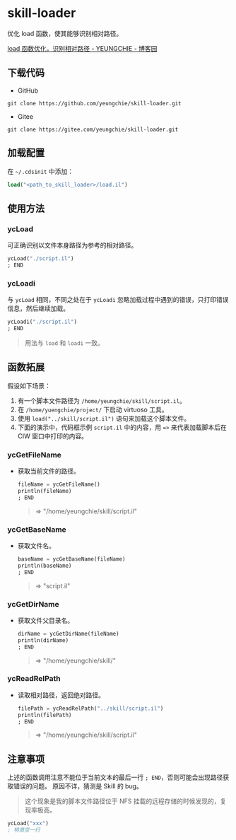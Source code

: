 # skill-loader

优化 load 函数，使其能够识别相对路径。

[load 函数优化，识别相对路径 - YEUNGCHIE - 博客园](https://www.cnblogs.com/yeungchie/p/15999427.html)

## 下载代码

+ GitHub

```shell
git clone https://github.com/yeungchie/skill-loader.git
```

+ Gitee

```shell
git clone https://gitee.com/yeungchie/skill-loader.git
```

## 加载配置

在 `~/.cdsinit` 中添加：

```lisp
load("<path_to_skill_loader>/load.il")
```

## 使用方法

### ycLoad

可正确识别以文件本身路径为参考的相对路径。

```lisp
ycLoad("./script.il")
; END
```

### ycLoadi

与 `ycLoad` 相同，不同之处在于 `ycLoadi` 忽略加载过程中遇到的错误，只打印错误信息，然后继续加载。

```lisp
ycLoadi("./script.il")
; END
```

> 用法与 `load` 和 `loadi` 一致。

## 函数拓展

假设如下场景：

1. 有一个脚本文件路径为 `/home/yeungchie/skill/script.il`。
2. 在 `/home/yuengchie/project/` 下启动 virtuoso 工具。
3. 使用 `load("../skill/script.il")` 语句来加载这个脚本文件。
4. 下面的演示中，代码框示例 `script.il` 中的内容，用 `=>` 来代表加载脚本后在 CIW 窗口中打印的内容。

### ycGetFileName

+ 获取当前文件的路径。

    ```lisp
    fileName = ycGetFileName()
    println(fileName)
    ; END
    ```

    > => "/home/yeungchie/skill/script.il"

### ycGetBaseName

+ 获取文件名。

    ```lisp
    baseName = ycGetBaseName(fileName)
    println(baseName)
    ; END
    ```

    > => "script.il"

### ycGetDirName

+ 获取文件父目录名。

    ```lisp
    dirName = ycGetDirName(fileName)
    println(dirName)
    ; END
    ```

    >  => "/home/yeungchie/skill/"

### ycReadRelPath

+ 读取相对路径，返回绝对路径。

    ```lisp
    filePath = ycReadRelPath("../skill/script.il")
    println(filePath)
    ; END
    ```

    > => "/home/yeungchie/skill/script.il"

## 注意事项

上述的函数调用注意不能位于当前文本的最后一行 `; END`，否则可能会出现路径获取错误的问题。
原因不详，猜测是 Skill 的 bug。

> 这个现象是我的脚本文件路径位于 NFS 挂载的远程存储的时候发现的，复现率极高。

```lisp
ycLoad("xxx")
; 特意空一行
```
